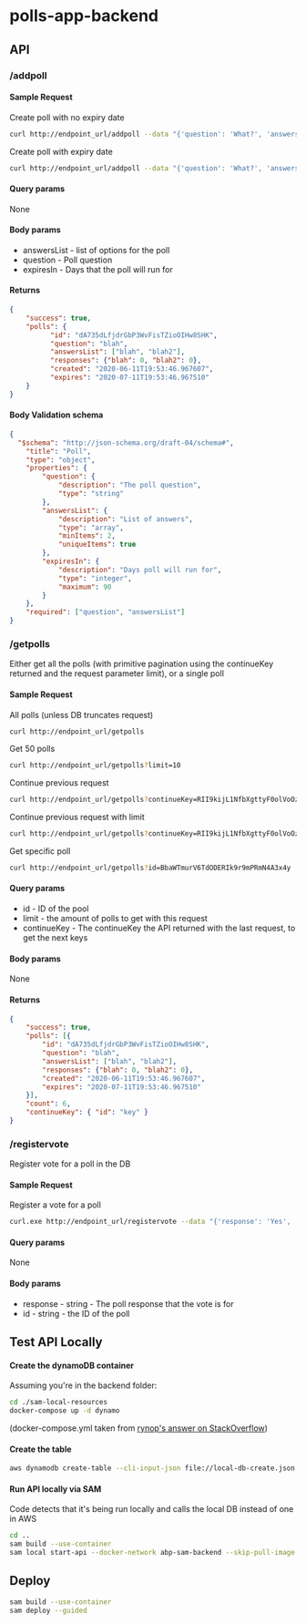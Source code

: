 # polls-app-backend
## API 
### /addpoll 

#### Sample Request
Create poll with no expiry date
```bash
curl http://endpoint_url/addpoll --data "{'question': 'What?', 'answersList': ['Yes', 'No']}" -H 'Content-Type: application/json'
```
Create poll with expiry date
```bash
curl http://endpoint_url/addpoll --data "{'question': 'What?', 'answersList': ['Yes', 'No'], 'expiresIn': 30}" -H 'Content-Type: application/json'
```
#### Query params
None

#### Body params
* answersList - list of options for the poll
* question - Poll question
* expiresIn - Days that the poll will run for

#### Returns
```json
{
    "success": true, 
    "polls": {
          "id": "dA735dLfjdrGbP3WvFisTZioOIHw8SHK", 
          "question": "blah", 
          "answersList": ["blah", "blah2"],
          "responses": {"blah": 0, "blah2": 0}, 
          "created": "2020-06-11T19:53:46.967607", 
          "expires": "2020-07-11T19:53:46.967510"
    }
}
```
#### Body Validation schema
```json
{
  "$schema": "http://json-schema.org/draft-04/schema#",
    "title": "Poll",
    "type": "object",
    "properties": {
        "question": {
            "description": "The poll question",
            "type": "string"
        },
        "answersList": {
            "description": "List of answers",
            "type": "array",
            "minItems": 2,
            "uniqueItems": true
        },
        "expiresIn": {
            "description": "Days poll will run for",
            "type": "integer",
            "maximum": 90
        }
    },
    "required": ["question", "answersList"]
}
```


### /getpolls
Either get all the polls (with primitive pagination using the continueKey returned and the request parameter limit), or a
single poll
#### Sample Request
All polls (unless DB truncates request)
```bash
curl http://endpoint_url/getpolls
```
Get 50 polls
```bash
curl http://endpoint_url/getpolls?limit=10
```
Continue previous request
```bash
curl http://endpoint_url/getpolls?continueKey=RII9kijL1NfbXgttyF0olVoOzBjFSHDR
```
Continue previous request with limit
```bash
curl http://endpoint_url/getpolls?continueKey=RII9kijL1NfbXgttyF0olVoOzBjFSHDR&limit=10
```
Get specific poll
```bash
curl http://endpoint_url/getpolls?id=BbaWTmurV6TdODERIk9r9mPRmN4A3x4y
```
#### Query params
* id - ID of the pool
* limit - the amount of polls to get with this request
* continueKey - The continueKey the API returned with the last request, to get the next keys

#### Body params
None

#### Returns
```json
{
    "success": true,
    "polls": [{
        "id": "dA735dLfjdrGbP3WvFisTZioOIHw8SHK", 
        "question": "blah", 
        "answersList": ["blah", "blah2"],
        "responses": {"blah": 0, "blah2": 0}, 
        "created": "2020-06-11T19:53:46.967607", 
        "expires": "2020-07-11T19:53:46.967510"
    }],
    "count": 6,
    "continueKey": { "id": "key" }
}
```

### /registervote
Register vote for a poll in the DB
#### Sample Request 
Register a vote for a poll
```bash
curl.exe http://endpoint_url/registervote --data "{'response': 'Yes', 'id': 'T5dXfl8SyRGvNju56zB5ErhINnLKBQqh'}"
```

#### Query params
None

#### Body params
* response - string - The poll response that the vote is for
* id - string - the ID of the poll

## Test API Locally
#### Create the dynamoDB container
Assuming you're in the backend folder:
```bash
cd ./sam-local-resources
docker-compose up -d dynamo
```
(docker-compose.yml taken from [rynop's answer on StackOverflow](https://stackoverflow.com/questions/48926260/connecting-aws-sam-local-with-dynamodb-in-docker))

#### Create the table 
```bash
aws dynamodb create-table --cli-input-json file://local-db-create.json --endpoint-url http://localhost:8000
```
#### Run API locally via SAM
Code detects that it's being run locally and calls the local DB instead of one in AWS
```bash
cd ..
sam build --use-container
sam local start-api --docker-network abp-sam-backend --skip-pull-image --profile default --parameter-overrides 'ParameterKey=StageName,ParameterValue=local'
```

## Deploy
```bash
sam build --use-container
sam deploy --guided
```